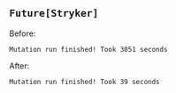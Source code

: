 ## `Future[Stryker]`

Before:

```text
Mutation run finished! Took 3051 seconds
```

After:

```text
Mutation run finished! Took 39 seconds
```
